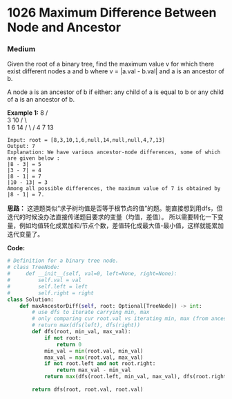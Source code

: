 # 1026 Maximum Difference Between Node and Ancestor
### Medium

Given the root of a binary tree, find the maximum value v for which there exist different nodes a and b where v = |a.val - b.val| and a is an ancestor of b.

A node a is an ancestor of b if either: any child of a is equal to b or any child of a is an ancestor of b.

**Example 1:**
        8
      /   \
     3     10
    / \     \
   1   6    14
      / \   / 
     4   7 13   

```
Input: root = [8,3,10,1,6,null,14,null,null,4,7,13]
Output: 7
Explanation: We have various ancestor-node differences, some of which are given below :
|8 - 3| = 5
|3 - 7| = 4
|8 - 1| = 7
|10 - 13| = 3
Among all possible differences, the maximum value of 7 is obtained by |8 - 1| = 7.
```

**思路：**
这道题类似“求子树均值是否等于根节点的值”的题。能直接想到用dfs，但迭代的时候没办法直接传递题目要求的变量（均值，差值）。
所以需要转化一下变量，例如均值转化成累加和/节点个数，差值转化成最大值-最小值，这样就能累加迭代变量了。

**Code:**
```python
# Definition for a binary tree node.
# class TreeNode:
#     def __init__(self, val=0, left=None, right=None):
#         self.val = val
#         self.left = left
#         self.right = right
class Solution:
    def maxAncestorDiff(self, root: Optional[TreeNode]) -> int:
        # use dfs to iterate carrying min, max
        # only comparing cur root.val vs iterating min, max (from ancestors)
        # return max(dfs(left), dfs(right))
        def dfs(root, min_val, max_val):
            if not root:
                return 0
            min_val = min(root.val, min_val)
            max_val = max(root.val, max_val)
            if not root.left and not root.right:
                return max_val - min_val
            return max(dfs(root.left, min_val, max_val), dfs(root.right, min_val, max_val))
        
        return dfs(root, root.val, root.val)
```
